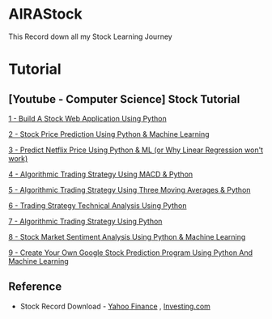# AIRAStock
This Record down all my Stock Learning Journey

# Tutorial

## [Youtube - Computer Science] Stock Tutorial
[1 - Build A Stock Web Application Using Python](https://www.youtube.com/channel/UCbmb5IoBtHZTpYZCDBOC1CA)

[2 - Stock Price Prediction Using Python & Machine Learning](https://www.youtube.com/watch?v=QIUxPv5PJOY&t=21s)

[3 - Predict Netflix Price Using Python & ML (or Why Linear Regression won't work)](https://www.youtube.com/watch?v=hOLSGMEEwlI)

[4 - Algorithmic Trading Strategy Using MACD & Python](https://www.youtube.com/watch?v=kz_NJERCgm8)

[5 - Algorithmic Trading Strategy Using Three Moving Averages & Python](https://www.youtube.com/watch?v=rO_cqa4x60o&list=PLxx3FfPJl2zC5DtudXPto4ND1YZh0jQfU&index=5)

[6 - Trading Strategy Technical Analysis Using Python](https://www.youtube.com/watch?v=fxLsSax7rvY&list=PLxx3FfPJl2zC5DtudXPto4ND1YZh0jQfU&index=6)

[7 - Algorithmic Trading Strategy Using Python](https://www.youtube.com/watch?v=SEQbb8w7VTw&list=PLxx3FfPJl2zC5DtudXPto4ND1YZh0jQfU&index=7)

[8 - Stock Market Sentiment Analysis Using Python & Machine Learning](https://www.youtube.com/watch?v=4OlvGGAsj8I&list=PLxx3FfPJl2zC5DtudXPto4ND1YZh0jQfU&index=8)

[9 - Create Your Own Google Stock Prediction Program Using Python And Machine Learning](https://www.youtube.com/watch?v=KYc0EFN-VnM&list=PLxx3FfPJl2zC5DtudXPto4ND1YZh0jQfU&index=9)

## Reference
- Stock Record Download - [Yahoo Finance](https://finance.yahoo.com/) , [Investing.com](https://www.investing.com/)
